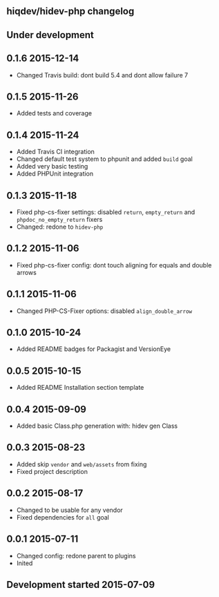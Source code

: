 hiqdev/hidev-php changelog
--------------------------

## Under development


## 0.1.6 2015-12-14

- Changed Travis build: dont build 5.4 and dont allow failure 7

## 0.1.5 2015-11-26

- Added tests and coverage

## 0.1.4 2015-11-24

- Added Travis CI integration
- Changed default test system to phpunit and added `build` goal
- Added very basic testing
- Added PHPUnit integration

## 0.1.3 2015-11-18

- Fixed php-cs-fixer settings: disabled `return`, `empty_return` and `phpdoc_no_empty_return` fixers
- Changed: redone to `hidev-php`

## 0.1.2 2015-11-06

- Fixed php-cs-fixer config: dont touch aligning for equals and double arrows

## 0.1.1 2015-11-06

- Changed PHP-CS-Fixer options: disabled `align_double_arrow`

## 0.1.0 2015-10-24

- Added README badges for Packagist and VersionEye

## 0.0.5 2015-10-15

- Added README Installation section template

## 0.0.4 2015-09-09

- Added basic Class.php generation with: hidev gen Class

## 0.0.3 2015-08-23

- Added skip `vendor` and `web/assets` from fixing
- Fixed project description

## 0.0.2 2015-08-17

- Changed to be usable for any vendor
- Fixed dependencies for `all` goal

## 0.0.1 2015-07-11

- Changed config: redone parent to plugins
- Inited

## Development started 2015-07-09

